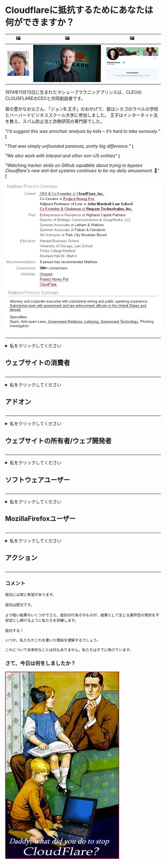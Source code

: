 # Cloudflareに抵抗するためにあなたは何ができますか？

| 🖼 | 🖼 | 🖼 |
| --- | --- | --- |
| ![](../image/matthew_prince_teen.jpg) | ![](../image/matthew_prince.jpg) | ![](../image/blockedbymatthewprince.jpg) |


1974年11月13日に生まれたマシューブラウニングプリンスは、CLEOのCLOUSFLAREのCEOと共同創設者です。

彼の豊かなお父さん、「ジョンB.王子」のおかげで、彼はシカゴのラベルの学校とハーバードビジネススクール大学に参加しました。
王子はインターネット法を教え、スパム防止法と詐欺研究の専門家でした。 


"*I’d suggest this was armchair analysis by kids – it’s hard to take seriously.*" [t](https://www.theguardian.com/technology/2015/nov/19/cloudflare-accused-by-anonymous-helping-isis)

"*That was simply unfounded paranoia, pretty big difference.*"  [t](https://twitter.com/xxdesmus/status/992757936123359233)

"*We also work with Interpol and other non-US entities*" [t](https://twitter.com/eastdakota/status/1203028504184360960)

"*Watching hacker skids on Github squabble about trying to bypass Cloudflare's new anti-bot systems continues to be my daily amusement.* 🍿" [t](https://twitter.com/eastdakota/status/1273277839102656515)


![](../image/whoismp.jpg)

---


<details>
<summary>私をクリックしてください

## ウェブサイトの消費者
</summary>


- あなたが好きなウェブサイトがCloudflareを使用している場合は、Cloudflareを使用しないように伝えてください。
  - Facebook、Reddit、Twitter、Mastodonなどのソーシャルメディアで泣き言を言っても違いはありません。 [アクションはハッシュタグよりも大きいです。](https://twitter.com/phyzonloop/status/1274132092490862594)
  - 自分を役立てたい場合は、ウェブサイトの所有者に連絡してみてください。

[Cloudflareは言った](https://github.com/Eloston/ungoogled-chromium/issues/783):
```
問題が発生した特定のサービスまたはサイトについて管理者に連絡し、経験を共有することをお勧めします。
```

[あなたがそれを求めなければ、ウェブサイトの所有者はこの問題を決して知りません。](../PEOPLE.md)

![](../image/liberapay.jpg)

[成功例](https://counterpartytalk.org/t/turn-off-cloudflare-on-counterparty-co-plz/164/5).<br>
問題がありますか？ [今すぐ声を上げてください。](https://github.com/maraoz/maraoz.github.io/issues/1) 以下の例。

```
あなたは企業の検閲と大量監視を支援しているだけです。
http://crimeflare.eu.org
```

```
あなたのウェブページはCloudFlareのプライバシーを乱用するプライベートウォールガーデンにあります。
http://crimeflare.eu.org
```

- ウェブサイトのプライバシーポリシーをお読みください。
  - ウェブサイトがCloudflareの背後にある場合、またはウェブサイトがCloudflareに接続されたサービスを使用している場合。

「Cloudflare」とは何かを説明し、Cloudflareとデータを共有する許可を求める必要があります。 そうしないと、信頼が侵害されることになり、問題のWebサイトは回避する必要があります。

[許容できるプライバシーポリシーの例はこちらです](https://archive.is/bDlTz) ("Subprocessors" > "Entity Name")

```
あなたのプライバシーポリシーを読みましたが、Cloudflareという単語が見つかりません。
あなたが私のデータをCloudflareに供給し続けるならば、私はあなたとデータを共有することを拒否します。
http://crimeflare.eu.org
```

これは、Cloudflareという単語が含まれていないプライバシーポリシーの例です。
[Liberland Jobs](https://archive.is/daKIr) [privacy policy](https://docsend.com/view/feiwyte):

![](../image/cfwontobey.jpg)

Cloudflareには独自のプライバシーポリシーがあります。
[Cloudflareは人々を晒すのが大好きです。](https://www.reddit.com/r/GamerGhazi/comments/2s64fe/be_wary_reporting_to_cloudflare/)

これは、Webサイトのサインアップフォームの良い例です。
AFAIK、ゼロのウェブサイトがこれを行います。あなたは彼らを信頼しますか？

```
「XYZにサインアップ」をクリックすると、利用規約とプライバシーに関する声明に同意したことになります。
また、Cloudflareとデータを共有することに同意し、cloudflareのプライバシーに関する声明にも同意します。
Cloudflareがあなたの情報を漏らしたり、あなたが私たちのサーバーに接続することを許可しない場合、それは私たちのせいではありません。 [*]

[ サインアップ ] [ 同意しません ]
```
[*] [PEOPLE.md](../PEOPLE.md)


- 彼らのサービスを利用しないようにしてください。 Cloudflareによって監視されていることを忘れないでください。
  - ["I'm in your TLS, sniffin' your passworz"](../image/iminurtls.jpg)

- 他のウェブサイトを検索します。 インターネット上には選択肢と機会があります！

- 友達にTorを毎日使うように説得してください。
  - 匿名性はオープンインターネットの標準であるべきです！
  - [Torプロジェクトはこのプロジェクトを嫌っていることに注意してください。](../HISTORY.md)

</details>

------

<details>
<summary>私をクリックしてください

## アドオン
</summary>

- お使いのブラウザがFirefox、Tor Browser、またはUngoogled Chromiumの場合は、以下のアドオンのいずれかを使用してください。
  - 他の新しいアドオンを追加したい場合は、最初にそれについて尋ねてください。


| 名前 | 開発者 | サポート | ブロックできます | 通知できます | Chrome |
| -------- | -------- | -------- | -------- | -------- | -------- |
| [Bloku Cloudflaron MITM-Atakon](../subfiles/about.bcma.md) | #Addon | [ ? ](http://crimeflare.eu.org/) | **はい**     | **はい**     |  **はい** |
| [Ĉu ligoj estas vundeblaj al MITM-atako?](../subfiles/about.ismm.md) | #Addon | [ ? ](http://crimeflare.eu.org/) | 番号     | **はい**     |  **はい** |
| [Ĉu ĉi tiuj ligoj blokos Tor-uzanton?](../subfiles/about.isat.md) | #Addon | [ ? ](http://crimeflare.eu.org/) | 番号     | **はい**     |  **はい** |
| [Block Cloudflare MITM Attack](https://trac.torproject.org/projects/tor/attachment/ticket/24351/block_cloudflare_mitm_attack-1.0.14.1-an%2Bfx.xpi)<br>[**DELETED BY TOR PROJECT**](../HISTORY.md) | nullius | [ ? ](../tool/block_cloudflare_mitm_fx), [Link](http://crimeflare.eu.org/) | **はい**     | **はい**     |  番号 |
| [TPRB](http://34ahehcli3epmhbu2wbl6kw6zdfl74iyc4vg3ja4xwhhst332z3knkyd.onion/) | Sw | [ ? ](http://34ahehcli3epmhbu2wbl6kw6zdfl74iyc4vg3ja4xwhhst332z3knkyd.onion/) | **はい**     | **はい**     |  番号 |
| [Detect Cloudflare](https://addons.mozilla.org/en-US/firefox/addon/detect-cloudflare/) | Frank Otto | [ ? ](https://github.com/traktofon/cf-detect) | 番号     | **はい**     |  番号 |
| [True Sight](https://addons.mozilla.org/en-US/firefox/addon/detect-cloudflare-plus/) | claustromaniac | [ ? ](https://github.com/claustromaniac/detect-cloudflare-plus) | 番号     | **はい**     |  番号 |
| [Which Cloudflare datacenter am I visiting?](https://addons.mozilla.org/en-US/firefox/addon/cf-pop/) | 依云 | [ ? ](https://github.com/lilydjwg/cf-pop) | 番号     | **はい**     |  番号 |


- 「Decentraleyes」は「CDNJS（Cloudflare）」への接続を停止できます。
  - 多くのリクエストがネットワークに到達するのを防ぎ、サイトが壊れないようにローカルファイルを提供します。
  - 開発者は答えた: "[very concerning indeed](https://github.com/Synzvato/decentraleyes/issues/236#issuecomment-352049501)", "[widespread usage severely centralizes the web](https://github.com/Synzvato/decentraleyes/issues/251#issuecomment-366752049)"

- [認証局（CA）からCloudflare証明書を削除または不信にすることもできます。](https://www.ssl.com/how-to/remove-root-certificate-firefox/)

</details>

------

<details>
<summary>私をクリックしてください

## ウェブサイトの所有者/ウェブ開発者
</summary>


![](../image/word_cloudflarefree.jpg)

- Cloudflareソリューション、期間を使用しないでください。
  - あなたはそれよりもうまくやれるでしょう？ [Cloudflareのサブスクリプション、プラン、ドメイン、またはアカウントを削除する方法は次のとおりです。](https://support.cloudflare.com/hc/en-us/articles/200167776-Removing-subscriptions-plans-domains-or-accounts)

| 🖼 | 🖼 |
| --- | --- |
| ![](../image/htmlalertcloudflare.jpg) | ![](../image/htmlalertcloudflare2.jpg) |

- より多くの顧客が欲しいですか？ あなたは何をするべきか知っています。 ヒントは「境界線より上」です。
  - [こんにちは、あなたは「私たちはあなたのプライバシーを真剣に受け止めています」と書きましたが、私は「エラー403 Forbidden Anonymous ProxyNotAllowed」を受け取りました。](https://it.slashdot.org/story/19/02/19/0033255/stop-saying-we-take-your-privacy-and-security-seriously) なぜTorまたはVPNをブロックしているのですか？ そして、なぜあなたは一時的な電子メールをブロックしているのですか？

![](../image/anonexist.jpg)

- Cloudflareを使用すると、停止の可能性が高くなります。 サーバーがダウンしている場合、またはCloudflareがダウンしている場合、訪問者はWebサイトにアクセスできません。
  - [Cloudflareがダウンすることはないと本当に思いましたか？](https://www.ibtimes.com/cloudflare-down-not-working-sites-producing-504-gateway-timeout-errors-2618008) [Another](https://twitter.com/Jedduff/status/1097875615997399040) [sample](https://twitter.com/search?f=tweets&vertical=default&q=Cloudflare%20is%20having%20problems). [Need more](../PEOPLE.md)?

![](../image/cloudflareinternalerror.jpg)

- Cloudflareを使用して「APIサービス」、「ソフトウェア更新サーバー」、または「RSSフィード」をプロキシすると、顧客に害を及ぼします。 顧客から電話があり、「APIを使用できなくなりました」と言われましたが、何が起こっているのかわかりません。 Cloudflareは静かにあなたの顧客をブロックすることができます。 大丈夫だと思いますか？
  - 多くのRSSリーダークライアントとRSSリーダーオンラインサービスがあります。 人々に購読を許可しないのに、なぜRSSフィードを公開するのですか？

![](../image/rssfeedovercf.jpg)

- HTTPS証明書が必要ですか？ 「Let'sEncrypt」を使用するか、CA会社から購入してください。

- DNSサーバーが必要ですか？ 独自のサーバーをセットアップできませんか？ それらはどうですか: [Hurricane Electric Free DNS](https://dns.he.net/), [Dyn.com](https://dyn.com/dns/), [1984 Hosting](https://www.1984hosting.com/), [Afraid.Org (TORを使用している場合、管理者はアカウントを削除します)](https://freedns.afraid.org/)

- ホスティングサービスをお探しですか？ 無料のみ？ それらはどうですか: [Onion Service](http://vww6ybal4bd7szmgncyruucpgfkqahzddi37ktceo3ah7ngmcopnpyyd.onion/en/security/network-security/tor/onionservices-best-practices), [Free Web Hosting Area](https://freewha.com/), [Autistici/Inventati Web Site Hosting](https://www.autinv5q6en4gpf4.onion/services/website), [Github Pages](https://pages.github.com/), [Surge](https://surge.sh/)
  - [Cloudflareの代替](../subfiles/cloudflare-alternatives.md)

- 「cloudflare-ipfs.com」を使用していますか？ [Cloudflare IPFSが悪いことを知っていますか？](../PEOPLE.md)

- サーバーにOWASPやFail2BanなどのWebアプリケーションファイアウォールをインストールし、適切に構成します。
  - Torをブロックすることは解決策ではありません。小さな悪いユーザーのためだけに全員を罰しないでください。

- 「CloudflareWarp」ユーザーがあなたのウェブサイトにアクセスするのをリダイレクトまたはブロックします。 そして、可能であれば理由を提供してください。

> IPリスト: "[Cloudflareの現在のIP範囲](cloudflare_inc/)"

> A: それらをブロックするだけです

```
server {
...
deny 173.245.48.0/20;
deny 103.21.244.0/22;
deny 103.22.200.0/22;
deny 103.31.4.0/22;
deny 141.101.64.0/18;
deny 108.162.192.0/18;
deny 190.93.240.0/20;
deny 188.114.96.0/20;
deny 197.234.240.0/22;
deny 198.41.128.0/17;
deny 162.158.0.0/15;
deny 104.16.0.0/12;
deny 172.64.0.0/13;
deny 131.0.72.0/22;
deny 2400:cb00::/32;
deny 2606:4700::/32;
deny 2803:f800::/32;
deny 2405:b500::/32;
deny 2405:8100::/32;
deny 2a06:98c0::/29;
deny 2c0f:f248::/32;
...
}
```

> B: 警告ページにリダイレクトする

```
http {
...
geo $iscf {
default 0;
173.245.48.0/20 1;
103.21.244.0/22 1;
103.22.200.0/22 1;
103.31.4.0/22 1;
141.101.64.0/18 1;
108.162.192.0/18 1;
190.93.240.0/20 1;
188.114.96.0/20 1;
197.234.240.0/22 1;
198.41.128.0/17 1;
162.158.0.0/15 1;
104.16.0.0/12 1;
172.64.0.0/13 1;
131.0.72.0/22 1;
2400:cb00::/32 1;
2606:4700::/32 1;
2803:f800::/32 1;
2405:b500::/32 1;
2405:8100::/32 1;
2a06:98c0::/29 1;
2c0f:f248::/32 1;
}
...
}

server {
...
if ($iscf) {rewrite ^ https://example.com/cfwsorry.php;}
...
}

<?php
header('HTTP/1.1 406 Not Acceptable');
echo <<<CLOUDFLARED
Thank you for visiting ourwebsite.com!<br />
We are sorry, but we can't serve you because your connection is being intercepted by Cloudflare.<br />
Please read http://crimeflare.eu.org for more information.<br />
CLOUDFLARED;
die();
```

- 自由を信じて匿名ユーザーを歓迎する場合は、Tor OnionServiceまたはI2Pをインサイトでセットアップしてください。

- 他のClearnet / Torデュアルウェブサイト運営者にアドバイスを求め、匿名の友達を作りましょう！

</details>

------

<details>
<summary>私をクリックしてください

## ソフトウェアユーザー
</summary>


- DiscordはCloudFlareを使用しています。 代替案？ おすすめ [**Briar** (Android)](https://f-droid.org/en/packages/org.briarproject.briar.android/), [Ricochet (PC)](https://ricochet.im/), [Tox + Tor (Android/PC)](https://tox.chat/download.html)
  - BriarにはTorデーモンが含まれているため、Orbotをインストールする必要はありません。
  - Qwtch開発者、Open Privacyは、通知なしにgitサービスからstop_cloudflareプロジェクトを削除しました。

- Debian GNU / Linuxまたはその派生物を使用している場合は、サブスクライブしてください: [bug #831835](https://bugs.debian.org/cgi-bin/bugreport.cgi?bug=831835). そして、可能であれば、パッチの検証を支援し、メンテナがそれを受け入れるべきかどうかについて正しい結論に達するのを支援します。

- これらのブラウザを常にお勧めします。

| 名前 | 開発者 | サポート | コメント |
| -------- | -------- | -------- | -------- |
| [Ungoogled-Chromium](https://ungoogled-software.github.io/ungoogled-chromium-binaries/) | Eloston | [ ? ](https://github.com/Eloston/ungoogled-chromium) | PC (Win, Mac, Linux)  _!Tor_ |
| [Bromite](https://www.bromite.org/fdroid) | Bromite | [ ? ](https://github.com/bromite/bromite/issues) | Android  _!Tor_ |
| [Tor Browser](https://www.torproject.org/download/) | Tor Project | [ ? ](https://support.torproject.org/) | PC (Win, Mac, Linux)  _Tor_|
| [Tor Browser Android](https://www.torproject.org/download/) | Tor Project | [ ? ](https://support.torproject.org/) | Android  _Tor_|
| [Onion Browser](https://itunes.apple.com/us/app/onion-browser/id519296448?mt=8) | Mike Tigas | [ ? ](https://github.com/OnionBrowser/OnionBrowser/issues) | Apple iOS  _Tor_|
| [GNU/Icecat](https://www.gnu.org/software/gnuzilla/) | GNU | [ ? ](https://www.gnu.org/software/gnuzilla/) | PC (Linux) |
| [IceCatMobile](https://f-droid.org/en/packages/org.gnu.icecat/) | GNU | [ ? ](https://lists.gnu.org/mailman/listinfo/bug-gnuzilla) | Android |
| [Iridium Browser](https://iridiumbrowser.de/about/) | Iridium | [ ? ](https://github.com/iridium-browser/iridium-browser/) | PC (Win, Mac, Linux, OpenBSD) |


他のソフトウェアのプライバシーは不完全です。 これは、Torブラウザが「完璧」であるという意味ではありません。
インターネットとテクノロジーには、100％安全でも100％プライベートでもありません。

- Torを使いたくないですか？ Torデーモンで任意のブラウザを使用できます。
  - [Torプロジェクトはこれを好まないことに注意してください。](https://support.torproject.org/tbb/tbb-9/) 可能であれば、Torブラウザを使用してください。
- [TorでChromiumを使用する方法](../subfiles/chromium_tor.md)


他のソフトウェアのプライバシーについて話しましょう。

- [本当にFirefoxを使用する必要がある場合は、「FirefoxESR」を選択してください。](https://www.mozilla.org/en-US/firefox/organizations/)
  - [Firefox-スパイウェアウォッチドッグ](https://spyware.neocities.org/articles/firefox.html)
  - [Firefoxは言論の自由を拒否し、言論の自由を禁止します](https://web.archive.org/web/20200423010026/https://reclaimthenet.org/firefox-rejects-free-speech-bans-free-speech-commenting-plugin-dissenter-from-its-extensions-gallery/)
  - ["100以上の反対票。ソフトウェア会社に固執するように頼んでいるようです...ソフトウェアは最近あまりにも多すぎます。"](https://old.reddit.com/r/firefox/comments/gutdiw/weve_got_work_to_do_the_mozilla_blog/fslbbb6/)
  - [ええと、FirefoxがURLバーにスポンサーリンクを表示するのはなぜですか？](https://www.reddit.com/r/firefox/comments/jybx2w/uh_why_is_firefox_showing_me_sponsored_links_in/)
  - [Mozilla-悪魔の化身](https://digdeeper.neocities.org/ghost/mozilla.html)

- [MozillaはCloudflareサービスを使用していることを忘れないでください。](https://www.robtex.com/dns-lookup/www.mozilla.org) [彼らはまた彼らの製品でCloudflareのDNSサービスを使用しています。](https://www.theregister.co.uk/2018/03/21/mozilla_testing_dns_encryption/)

- [Mozillaはこのチケットを公式に拒否しました。](https://bugzilla.mozilla.org/show_bug.cgi?id=1426618)

- [FirefoxFocusは冗談です。](https://github.com/mozilla-mobile/focus-android/issues/1743) [彼らはテレメトリをオフにすることを約束しましたが、それを変更しました。](https://github.com/mozilla-mobile/focus-android/issues/4210)

- [PaleMoon / Basilisk開発者はCloudflareが大好きです。](https://github.com/mozilla-mobile/focus-android/issues/1743#issuecomment-345993097)
  - [Pale Moonのアーカイブサーバーが18か月間、マルウェアをハッキングして拡散しました](https://www.reddit.com/r/privacytoolsIO/comments/cc808y/pale_moons_archive_server_hacked_and_spread/)
  - 彼はTorユーザーも嫌いです - "[Torに対して敵対的にしましょう。非常に高い悪用要因を考えると、ほとんどのサイトはTorに対して敵対的であるはずだと思います。](https://github.com/yacy/yacy_search_server/issues/314#issuecomment-565932097)"

- [Waterfoxには深刻な「電話の家」の問題があります](https://spyware.neocities.org/articles/waterfox.html)

- [GoogleChromeはスパイウェアです。](https://www.gnu.org/proprietary/malware-google.en.html)
  - [Googleはあなたの活動をプロファイリングします。](https://spyware.neocities.org/articles/chrome.html)

- [SRWare Ironは、ホーム接続を行う電話が多すぎます。](https://spyware.neocities.org/articles/iron.html) また、Googleドメインに接続します。

- [ブレイブブラウザはFacebook / Twitterトラッカーをホワイトリストに登録します。](https://www.bleepingcomputer.com/news/security/facebook-twitter-trackers-whitelisted-by-brave-browser/)
  - [ここにもっと問題があります。](https://spyware.neocities.org/articles/brave.html)
  - [バイナンスアフィリエイトID](https://twitter.com/cryptonator1337/status/1269594587716374528)

- [Microsoft Edgeを使用すると、Facebookはユーザーの背後でFlashコードを実行できます。](https://www.zdnet.com/article/microsoft-edge-lets-facebook-run-flash-code-behind-users-backs/)

- [Vivaldiはあなたのプライバシーを尊重しません。](https://spyware.neocities.org/articles/vivaldi.html)

- [Operaスパイウェアレベル：非常に高い](https://spyware.neocities.org/articles/opera.html)

- Apple iOS: [iOSはマルウェアであることが主な理由で、iOSを使用するべきではありません。](https://www.gnu.org/proprietary/malware-apple.html)

したがって、上記の表のみをお勧めします。他には何もありません。

</details>

------

<details>
<summary>私をクリックしてください

## MozillaFirefoxユーザー
</summary>


- 「FirefoxNightly」は、オプトアウト方式なしでデバッグレベルの情報をMozillaサーバーに送信します。
  - [MozillaサーバーはCloudflareを使用しています](https://www.digwebinterface.com/?hostnames=www.mozilla.org%0D%0Amozilla.cloudflare-dns.com&type=&ns=resolver&useresolver=8.8.4.4&nameservers=)

- FirefoxがMozillaサーバーに接続することを禁止することができます。
  - [Mozillaのポリシーテンプレートガイド](https://github.com/mozilla/policy-templates/blob/master/README.md)
  - Mozillaは自分自身をホワイトリストに登録するのが好きなので、このトリックは後のバージョンでは機能しなくなる可能性があることに注意してください。
  - ファイアウォールとDNSフィルターを使用して、それらを完全にブロックします。

"`/distribution/policies.json`"

>     "WebsiteFilter": {
> 		"Block": [
> 		"*://*.mozilla.com/*",
> 		"*://*.mozilla.net/*",
> 		"*://*.mozilla.org/*",
> 		"*://webcompat.com/*",
> 		"*://*.firefox.com/*",
> 		"*://*.thunderbird.net/*",
> 		"*://*.cloudflare.com/*"
> 		]
>     },


- ~~Cloudflareを使用しないように伝えて、mozillaのトラッカーのバグを報告してください。~~ bugzillaに関するバグレポートがありました。多くの人が懸念を表明しましたが、バグは2018年に管理者によって隠されました。

- FirefoxでDoHを無効にすることができます。
  - [FirefoxのデフォルトのDNSプロバイダーを変更する](../subfiles/change-firefox-dns.md)

![](../image/firefoxdns.jpg)

- [非ISPDNSを使用する場合は、OpenNIC Tier2DNSサービスまたは非CloudflareDNSサービスの使用を検討してください。](https://wiki.opennic.org/start)
![](../image/opennic.jpg)
  - DNSでCloudflareをブロックします。 [Crimeflare DNS](https://dns.crimeflare.eu.org/)

- TorをDNSリゾルバーとして使用できます。 [Torの専門家でない場合は、ここで質問してください。](https://tor.stackexchange.com/)

> **どうやって？**
> 1. Torをダウンロードしてコンピューターにインストールします。
> 2. この行を「torrc」ファイルに追加します。
> DNSPort 127.0.0.1:53
> 3. Torを再起動します。
> 4. コンピューターのDNSサーバーを「127.0.0.1」に設定します。

</details>

------

<details>
<summary>私をクリックしてください

## アクション
</summary>


- Cloudflareの危険性について周りの人に伝えてください。

- [このリポジトリの改善にご協力ください。](http://crimeflare.eu.org).
  - 両方のリスト、それに対する議論と詳細。

- [Cloudflare（および同様の会社）で問題が発生した場所を文書化して非常に公開し、そうするときは必ずこのリポジトリに言及してください](http://crimeflare.eu.org) :)

- デフォルトでTorを使用する人を増やして、世界のさまざまな部分の視点からWebを体験できるようにします。

- Cloudflareから世界を解放することに専念するソーシャルメディアとミートスペースのグループを開始します。

- 必要に応じて、このリポジトリ上のこれらのグループにリンクします。これは、グループとして一緒に作業することを調整するための場所になります。

- [Cloudflareの意味のある非企業の代替手段を提供できる協同組合を開始します。](../subfiles/cloudflare-alternatives.md)

- 少なくともCloudflareに対して多層防御を提供するのに役立つ代替案を教えてください。

- Cloudflareをご利用の場合は、プライバシー設定を行い、違反するのを待ちます。
  - [次に、それらをスパム対策/プライバシー違反の料金で請求します。](https://twitter.com/thexpaw/status/1108424723233419264)

- アメリカ合衆国にいて、問題のWebサイトが銀行または会計士である場合は、グラム・リーチ・ブライリー法または障害を持つアメリカ人法に基づいて法的な圧力をかけ、どこまで到達できるかを報告してください。 。

- ウェブサイトが政府のサイトである場合は、米国憲法修正第1条に基づいて法的な圧力をかけるようにしてください。

- EU市民の場合は、一般データ保護規則に基づいて個人情報を送信するためにWebサイトに連絡してください。彼らがあなたにあなたの情報を提供することを拒否した場合、それは法律違反です。

- ウェブサイトでサービスを提供していると主張する企業の場合は、消費者保護団体やBBBに「虚偽の広告」として報告してみてください。 CloudflareのウェブサイトはCloudflareサーバーによって提供されます。

- [ITUは、米国の文脈で、Cloudflareが十分に大きくなり始めており、独占禁止法が適用される可能性があることを示唆しています。](https://www.itu.int/en/ITU-T/Workshops-and-Seminars/20181218/Documents/Geoff_Huston_Presentation.pdf)

- GNU GPLバージョン4には、そのようなサービスの背後にソースコードを保存することに対する規定が含まれている可能性があり、すべてのGPLv4以降のプログラムでは、少なくともソースコードはTorユーザーを差別しない媒体を介してアクセスできる必要があります。

</details>

------

### コメント

```
抵抗には常に希望があります。

抵抗は肥沃です。

より暗い結果のいくつかでさえ、抵抗の行為そのものが、結果として生じる異所性の現状を不安定にし続けるように私たちを訓練します。

抵抗する！
```

```
いつか、私たちがこれを書いた理由を理解するでしょう。
```

```
これについて未来的なことは何もありません。私たちはすでに負けています。
```

### さて、今日は何をしましたか？


![](../image/stopcf.jpg)
